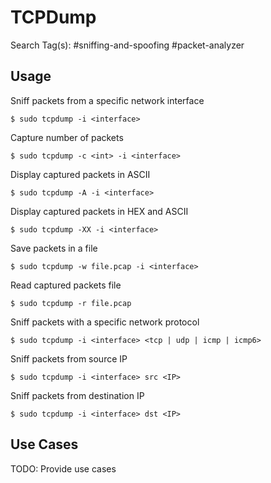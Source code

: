 # TCPDump

Search Tag(s): #sniffing-and-spoofing #packet-analyzer

## Usage

Sniff packets from a specific network interface

```
$ sudo tcpdump -i <interface>
```

Capture number of packets

```
$ sudo tcpdump -c <int> -i <interface>
```

Display captured packets in ASCII

```
$ sudo tcpdump -A -i <interface>
```

Display captured packets in HEX and ASCII

```
$ sudo tcpdump -XX -i <interface>
```

Save packets in a file

```
$ sudo tcpdump -w file.pcap -i <interface>
```

Read captured packets file

```
$ sudo tcpdump -r file.pcap
```

Sniff packets with a specific network protocol

```
$ sudo tcpdump -i <interface> <tcp | udp | icmp | icmp6>
```

Sniff packets from source IP

```
$ sudo tcpdump -i <interface> src <IP>
```

Sniff packets from destination IP

```
$ sudo tcpdump -i <interface> dst <IP>
```

## Use Cases

TODO: Provide use cases